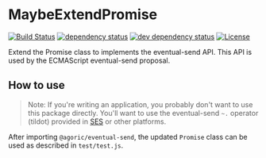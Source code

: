 # MaybeExtendPromise

[![Build Status][circleci-svg]][circleci-url]
[![dependency status][deps-svg]][deps-url]
[![dev dependency status][dev-deps-svg]][dev-deps-url]
[![License][license-image]][license-url]

Extend the Promise class to implements the eventual-send API.  This API is used by the ECMAScript eventual-send proposal.

## How to use

> Note: If you're writing an application, you probably don't want to use this package directly. You'll want to use the eventual-send `~.` operator (tildot) provided in [SES](https://github.com/Agoric/SES) or other platforms.

After importing `@agoric/eventual-send`, the updated `Promise` class can be used as described in `test/test.js`.

[circleci-svg]: https://circleci.com/gh/Agoric/eventual-send.svg?style=svg
[circleci-url]: https://circleci.com/gh/Agoric/eventual-send
[deps-svg]: https://david-dm.org/Agoric/eventual-send.svg
[deps-url]: https://david-dm.org/Agoric/eventual-send
[dev-deps-svg]: https://david-dm.org/Agoric/eventual-send/dev-status.svg
[dev-deps-url]: https://david-dm.org/Agoric/eventual-send?type=dev
[license-image]: https://img.shields.io/badge/License-Apache%202.0-blue.svg
[license-url]: LICENSE
